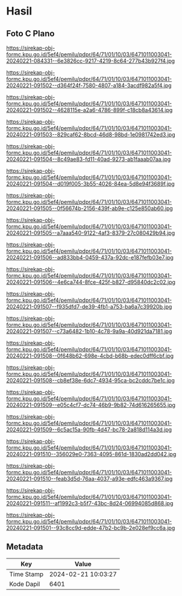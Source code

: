 # Hasil

## Foto C Plano

https://sirekap-obj-formc.kpu.go.id/5ef4/pemilu/pdpr/64/71/01/10/03/6471011003041-20240221-084331--6e3826cc-9217-4219-8c64-277b43b927f4.jpg

https://sirekap-obj-formc.kpu.go.id/5ef4/pemilu/pdpr/64/71/01/10/03/6471011003041-20240221-091502--d364f24f-7580-4807-a184-3acdf982a5f4.jpg

https://sirekap-obj-formc.kpu.go.id/5ef4/pemilu/pdpr/64/71/01/10/03/6471011003041-20240221-091502--4628115e-a2a6-4786-899f-c18cb8a43614.jpg

https://sirekap-obj-formc.kpu.go.id/5ef4/pemilu/pdpr/64/71/01/10/03/6471011003041-20240221-091503--829caf62-8bcd-46d8-98bd-1e0981742ed3.jpg

https://sirekap-obj-formc.kpu.go.id/5ef4/pemilu/pdpr/64/71/01/10/03/6471011003041-20240221-091504--8c49ae83-fd11-40ad-9273-ab1faaab07aa.jpg

https://sirekap-obj-formc.kpu.go.id/5ef4/pemilu/pdpr/64/71/01/10/03/6471011003041-20240221-091504--d019f005-3b55-4026-84ea-5d8e94f3689f.jpg

https://sirekap-obj-formc.kpu.go.id/5ef4/pemilu/pdpr/64/71/01/10/03/6471011003041-20240221-091505--0f56674b-2156-439f-ab9e-c125e850ab60.jpg

https://sirekap-obj-formc.kpu.go.id/5ef4/pemilu/pdpr/64/71/01/10/03/6471011003041-20240221-091505--a7aaa540-9122-4af3-8379-27c080429b94.jpg

https://sirekap-obj-formc.kpu.go.id/5ef4/pemilu/pdpr/64/71/01/10/03/6471011003041-20240221-091506--ad833bb4-0459-437a-92dc-e187fefb03e7.jpg

https://sirekap-obj-formc.kpu.go.id/5ef4/pemilu/pdpr/64/71/01/10/03/6471011003041-20240221-091506--4e6ca744-8fce-425f-b827-d95840dc2c02.jpg

https://sirekap-obj-formc.kpu.go.id/5ef4/pemilu/pdpr/64/71/01/10/03/6471011003041-20240221-091507--f935dfd7-de39-4fb1-a753-ba6a7c39920b.jpg

https://sirekap-obj-formc.kpu.go.id/5ef4/pemilu/pdpr/64/71/01/10/03/6471011003041-20240221-091507--c73a6482-1b10-4c78-9a9a-40d921da7181.jpg

https://sirekap-obj-formc.kpu.go.id/5ef4/pemilu/pdpr/64/71/01/10/03/6471011003041-20240221-091508--0f648b62-698e-4cbd-b68b-edec0dff6cbf.jpg

https://sirekap-obj-formc.kpu.go.id/5ef4/pemilu/pdpr/64/71/01/10/03/6471011003041-20240221-091508--cb8ef38e-6dc7-4934-95ca-bc2cddc7be1c.jpg

https://sirekap-obj-formc.kpu.go.id/5ef4/pemilu/pdpr/64/71/01/10/03/6471011003041-20240221-091509--e05c4cf7-dc74-46b9-9b82-74d616265655.jpg

https://sirekap-obj-formc.kpu.go.id/5ef4/pemilu/pdpr/64/71/01/10/03/6471011003041-20240221-091509--6c5ac15a-90fb-4d47-bc78-2a818d114a3d.jpg

https://sirekap-obj-formc.kpu.go.id/5ef4/pemilu/pdpr/64/71/01/10/03/6471011003041-20240221-091510--356029e0-7363-4095-861d-1830ad2dd042.jpg

https://sirekap-obj-formc.kpu.go.id/5ef4/pemilu/pdpr/64/71/01/10/03/6471011003041-20240221-091510--feab3d5d-76aa-4037-a93e-edfc463a9367.jpg

https://sirekap-obj-formc.kpu.go.id/5ef4/pemilu/pdpr/64/71/01/10/03/6471011003041-20240221-091511--af1992c3-b5f7-43bc-8d24-06994085d868.jpg

https://sirekap-obj-formc.kpu.go.id/5ef4/pemilu/pdpr/64/71/01/10/03/6471011003041-20240221-091501--93c8cc9d-edde-47b2-bc9b-2e028ef9cc6a.jpg


## Metadata

| Key        | Value               |
| ---------- | ------------------- |
| Time Stamp | 2024-02-21 10:03:27 |
| Kode Dapil | 6401                |



